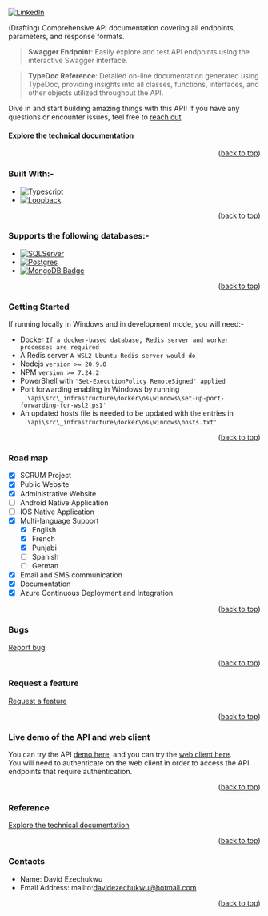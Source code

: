 <!-- Improved compatibility of back to top link: See: https://github.com/microsoft/TypeScript/pull/73 -->
<a name="readme-top"></a>


[![LinkedIn][linkedin-shield]][linkedin-url]


<!-- ABOUT THE PROJECT -->
(Drafting) Comprehensive API documentation covering all endpoints, parameters, and response formats.
>**Swagger Endpoint**: Easily explore and test API endpoints using the interactive Swagger interface.

>**TypeDoc Reference**: Detailed on-line documentation generated using TypeDoc, providing insights into all classes, functions, interfaces, and other objects utilized throughout the API.

Dive in and start building amazing things with this API! If you have any questions or encounter issues, feel free to [reach out](mailto:davidezechukwu@hotmail.com?subject=Report%20a%20bug&body=Details:%0A%0AExtra%20information:%0A)  
#### [Explore the technical documentation](https://decodeonline.app/api/docs/modules.html)
<p align="right">(<a href="#readme-top">back to top</a>)</p>


### Built With:-
* [![Typescript][Typescript.js]][Typescript-url]
* [![Loopback][Loopback.js]][Loopback-url]
<p align="right">(<a href="#readme-top">back to top</a>)</p>

### Supports the following databases:-
* [![SQLServer][SQLServer]][SQLServer-url]
* [![Postgres][Postgres]][Postgres-url]
* [![MongoDB Badge][MongoDB]][MongoDB-url]
<p align="right">(<a href="#readme-top">back to top</a>)</p>


### Getting Started
If running locally in Windows and in development mode, you will need:-   
- Docker `If a docker-based database, Redis server and worker processes are required`
- A Redis server `A WSL2 Ubuntu Redis server would do`
- Nodejs `version >= 20.9.0`		
- NPM `version >= 7.24.2`
- PowerShell with `'Set-ExecutionPolicy RemoteSigned' applied`
- Port forwarding enabling in Windows by running `'.\api\src\_infrastructure\docker\os\windows\set-up-port-forwarding-for-wsl2.ps1'`
- An updated hosts file is needed to be updated with the entries in `'.\api\src\_infrastructure\docker\os\windows\hosts.txt'`
<p align="right">(<a href="#readme-top">back to top</a>)</p>


### Road map
- [x] SCRUM Project
- [x] Public Website
- [x] Administrative Website
- [ ] Android Native Application
- [ ] IOS Native Application
- [x] Multi-language Support
    - [x] English
    - [x] French
    - [x] Punjabi
    - [ ] Spanish
    - [ ] German
- [x] Email and SMS communication
- [x] Documentation
- [x] Azure Continuous Deployment and Integration 
<p align="right">(<a href="#readme-top">back to top</a>)</p>


### Bugs
[Report bug](mailto:davidezechukwu@hotmail.com?subject=Report%20a%20bug&body=Url:%0ADetails:%0A%0ABrowser:%0A%0AOS:%0AExtra%20information:%0A)  
<p align="right">(<a href="#readme-top">back to top</a>)</p>

### Request a feature
[Request a feature](mailto:davidezechukwu@hotmail.com?subject=Report%20a%20bug&body=Details:%0A%0AExtra%20information:%0A)  
<p align="right">(<a href="#readme-top">back to top</a>)</p>

### Live demo of the API and web client
You can try the API [demo here](https://decodelocal.com/api/explorer/), and you can try the [web client here](https://decodeonline.app/).  
You will need to authenticate on the web client in order to access the API endpoints that require authentication.
<p align="right">(<a href="#readme-top">back to top</a>)</p>


### Reference
[Explore the technical documentation](https://decodeonline.app/api/docs/modules.html)
<p align="right">(<a href="#readme-top">back to top</a>)</p>


### Contacts
- Name: David Ezechukwu
- Email Address: mailto:davidezechukwu@hotmail.com
<p align="right">(<a href="#readme-top">back to top</a>)</p>



<!-- MARKDOWN LINKS & IMAGES -->
<!-- https://www.markdownguide.org/basic-syntax/#reference-style-links -->
<!-- 
[contributors-shield]: https://img.shields.io/github/contributors/microsoft/TypeScript.svg?style=for-the-badge
[contributors-url]: https://github.com/microsoft/TypeScript/graphs/contributors
[forks-shield]: https://img.shields.io/github/forks/microsoft/TypeScript.svg?style=for-the-badge
[forks-url]: https://github.com/microsoft/TypeScript/network/members
[stars-shield]: https://img.shields.io/github/stars/microsoft/TypeScript.svg?style=for-the-badge
[stars-url]: https://github.com/microsoft/TypeScript/stargazers
[issues-shield]: https://img.shields.io/github/issues/microsoft/TypeScript.svg?style=for-the-badge
[issues-url]: https://github.com/microsoft/TypeScript/issues
[license-shield]: https://img.shields.io/github/license/microsoft/TypeScript.svg?style=for-the-badge
[license-url]: https://github.com/microsoft/TypeScript/blob/master/LICENSE.txt
 -->

[Typescript.js]: https://img.shields.io/badge/typescript.js-000000?style=for-the-badge&logo=typescriptdotjs&logoColor=white
[Typescript-url]: https://www.typescriptlang.org/
[linkedin-shield]: https://img.shields.io/badge/-LinkedIn-black.svg?style=for-the-badge&logo=linkedin&colorB=555
[linkedin-url]: https://linkedin.com/in/davidezechukwu
[product-screenshot]: ../images/big_logo.jpg
[Loopback.js]: https://img.shields.io/badge/loopback.js-000000?style=for-the-badge&logo=loopbackdotjs&logoColor=white
[Loopback-url]: https://loopback.io/
[Next.js]: https://img.shields.io/badge/next.js-000000?style=for-the-badge&logo=nextdotjs&logoColor=white
[Next-url]: https://nextjs.org/
[React.js]: https://img.shields.io/badge/React-20232A?style=for-the-badge&logo=react&logoColor=61DAFB
[React-url]: https://reactjs.org/
[Bootstrap.com]: https://img.shields.io/badge/Bootstrap-563D7C?style=for-the-badge&logo=bootstrap&logoColor=white
[Bootstrap-url]: https://getbootstrap.com
[Sqlserver]: https://img.shields.io/badge/sqlserver-DD0031?style=for-the-badge&logo=sqlserver&logoColor=white
[Sqlserver-url]: https://www.microsoft.com/en-gb/sql-server/
[Postgres]: https://img.shields.io/badge/postgres-DD0031?style=for-the-badge&logo=postgres&logoColor=white
[Postgres-url]: https://www.postgresql.org/
[MongoDB]: https://img.shields.io/badge/MongoDB-green?style=flat&logo=mongodb&logoColor=white
[MongoDB-url]: https://www.mongodb.com/

